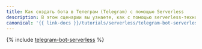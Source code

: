 ```yaml
---
title: Как создать бота в Телеграм (Telegram) с помощью Serverless
description: В этом сценарии вы узнаете, как с помощью serverless-технологий создать бота в Telegram, который будет отвечать на сообщения в чате.
canonical: '{{ link-docs }}/tutorials/serverless/telegram-bot-serverless'
---
```


{% include [telegram-bot-serverless](../../_tutorials/serverless/telegram-bot-serverless.md) %}
